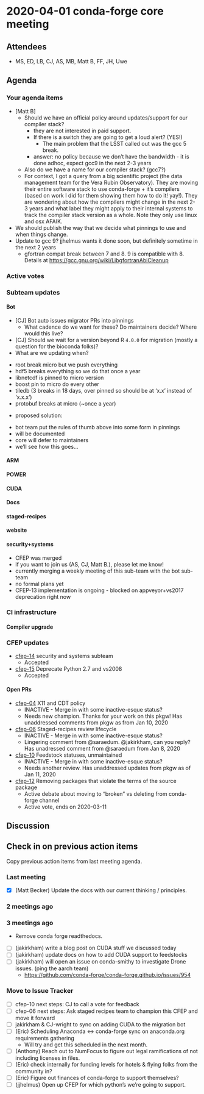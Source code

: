 # 2020-04-01 conda-forge core meeting

## Attendees

- MS, ED, LB, CJ, AS, MB, Matt B, FF, JH, Uwe

## Agenda

### Your agenda items

* [Matt B]
  - Should we have an official policy around updates/support for our compiler stack?
    - they are not interested in paid support.
    - If there is a switch they are going to get a loud alert? (YES!)
      - The main problem that the LSST called out was the gcc 5 break.
    - answer: no policy because we don’t have the bandwidth - it is done adhoc, expect gcc9 in the next 2-3 years
  - Also do we have a name for our compiler stack? (gcc7?)
  - For context, I got a query from a big scientific project (the data management team for the Vera Rubin Observatory).
    They are moving their entire software stack to use conda-forge + it’s compilers (based on work I did for them
    showing them how to do it! yay!). They are wondering about how the compilers might change in the next 2-3 years and
    what label they might apply to their internal systems to track the compiler stack version as a whole. Note they
    only use linux and osx AFAIK.
* We should publish the way that we decide what pinnings to use and when things change.
* Update to gcc 9? jjhelmus wants it done soon, but definitely sometime in the next 2 years
  * gfortran compat break between 7 and 8.  9 is compatible with 8. Details at https://gcc.gnu.org/wiki/LibgfortranAbiCleanup

### Active votes

### Subteam updates

#### Bot

* [CJ] Bot auto issues migrator PRs into pinnings
  * What cadence do we want for these? Do maintainers decide? Where would this live?
* [CJ] Should we wait for a version beyond R `4.0.0` for migration (mostly a question for the bioconda folks)?
* What are we updating when?

- root break micro but we push everything
- hdf5 breaks everything so we do that once a year
- libnetcdf is pinned to micro version
- boost pin to micro do every other
- tiledb (3 breaks in 18 days, over pinned so should be at ‘x.x’ instead of ‘x.x.x’)
- protobuf breaks at micro (~once a year)

* proposed solution:

- bot team put the rules of thumb above into some form in pinnings
- will be documented
- core will defer to maintainers
- we’ll see how this goes…

#### ARM

#### POWER

#### CUDA

#### Docs

#### staged-recipes

#### website

#### security+systems

* CFEP was merged
* if you want to join us (AS, CJ, Matt B.), please let me know!
* currently merging a weekly meeting of this sub-team with the bot sub-team
* no formal plans yet
* CFEP-13 implementation is ongoing - blocked on appveyor+vs2017 deprecation right now

### CI infrastructure

#### Compiler upgrade

### CFEP updates

* [cfep-14](https://github.com/conda-forge/cfep/pull/25) security and systems subteam
  * Accepted
* [cfep-15](https://github.com/conda-forge/cfep/pull/26) Deprecate Python 2.7 and vs2008
  * Accepted

#### Open PRs

* [cfep-04](https://github.com/conda-forge/conda-forge-enhancement-proposals/pull/7) X11 and CDT policy
  * INACTIVE - Merge in with some inactive-esque status?
  * Needs new champion. Thanks for your work on this pkgw! Has unaddressed comments from pkgw as from Jan 10, 2020
* [cfep-06](https://github.com/conda-forge/conda-forge-enhancement-proposals/pull/9) Staged-recipes review lifecycle
  * INACTIVE - Merge in with some inactive-esque status?
  * Lingering comment from @saraedum. @jakirkham, can you reply? Has unadressed comment from @saraedum from Jan 8, 2020
* [cfep-10](https://github.com/conda-forge/conda-forge-enhancement-proposals/pull/15) Feedstock statuses, unmaintained
  * INACTIVE - Merge in with some inactive-esque status?
  * Needs another review. Has unaddressed updates from pkgw as of Jan 11, 2020
* [cfep-12](https://github.com/conda-forge/cfep/pull/23) Removing packages that violate the terms of the source package
  * Active debate about moving to “broken” vs deleting from conda-forge channel
  * Active vote, ends on 2020-03-11

## Discussion

## Check in on previous action items

Copy previous action items from last meeting agenda.

### Last meeting

* [x] (Matt Becker) Update the docs with our current thinking / principles.

### 2 meetings ago

### 3 meetings ago

* Remove conda forge readthedocs.
* [ ] (jakirkham) write a blog post on CUDA stuff we discussed today
* [ ] (jakirkham) update docs on how to add CUDA support to feedstocks
* [ ] (jakirkham) will open an issue on conda-smithy to investigate Drone issues. (ping the aarch team)
  * https://github.com/conda-forge/conda-forge.github.io/issues/954

### Move to Issue Tracker

* [ ] cfep-10 next steps: CJ to call a vote for feedback
* [ ] cfep-06 next steps: Ask staged recipes team to champion this CFEP and move it forward
* [ ] jakirkham & CJ-wright to sync on adding CUDA to the migration bot
* [ ] (Eric) Scheduling Anaconda <-> conda-forge sync on anaconda.org requirements gathering
  * Will try and get this scheduled in the next month.
* [ ] (Anthony) Reach out to NumFocus to figure out legal ramifications of not including licenses in files.
* [ ] (Eric) check internally for funding levels for hotels & flying folks from the community in?
* [ ] (Eric) Figure out finances of conda-forge to support themselves?
* [ ] (jjhelmus) Open up CFEP for which python’s we’re going to support.
